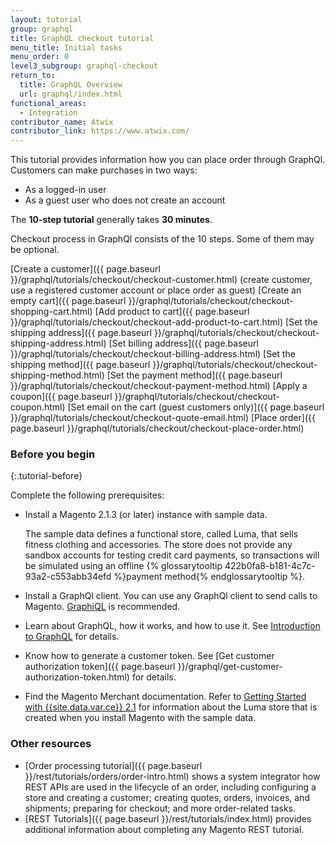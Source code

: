 ```yaml
---
layout: tutorial
group: graphql
title: GraphQL checkout tutorial
menu_title: Initial tasks
menu_order: 0
level3_subgroup: graphql-checkout
return_to:
  title: GraphQL Overview
  url: graphql/index.html
functional_areas:
  - Integration
contributor_name: Atwix
contributor_link: https://www.atwix.com/
---
```


This tutorial provides information how you can place order through GraphQl. Customers can make purchases in two ways:
- As a logged-in user
- As a guest user who does not create an account

The **10-step tutorial** generally takes **30 minutes**.

Checkout process in GraphQl consists of the 10 steps. Some of them may be optional.

[Create a customer]({{ page.baseurl }}/graphql/tutorials/checkout/checkout-customer.html) (create customer, use a registered customer account or place order as guest)
[Create an empty cart]({{ page.baseurl }}/graphql/tutorials/checkout/checkout-shopping-cart.html)
[Add product to cart]({{ page.baseurl }}/graphql/tutorials/checkout/checkout-add-product-to-cart.html)
[Set the shipping address]({{ page.baseurl }}/graphql/tutorials/checkout/checkout-shipping-address.html)
[Set billing address]({{ page.baseurl }}/graphql/tutorials/checkout/checkout-billing-address.html)
[Set the shipping method]({{ page.baseurl }}/graphql/tutorials/checkout/checkout-shipping-method.html)
[Set the payment method]({{ page.baseurl }}/graphql/tutorials/checkout/checkout-payment-method.html)
[Apply a coupon]({{ page.baseurl }}/graphql/tutorials/checkout/checkout-coupon.html)
[Set email on the cart (guest customers only)]({{ page.baseurl }}/graphql/tutorials/checkout/checkout-quote-email.html)
[Place order]({{ page.baseurl }}/graphql/tutorials/checkout/checkout-place-order.html)

### Before you begin
{:.tutorial-before}

Complete the following prerequisites:

* Install a Magento 2.1.3 (or later) instance with sample data.

  The sample data defines a functional store, called Luma, that sells fitness clothing and accessories. The store does not provide any sandbox accounts for testing credit card payments, so transactions will be simulated using an offline {% glossarytooltip 422b0fa8-b181-4c7c-93a2-c553abb34efd %}payment method{% endglossarytooltip %}.

* Install a GraphQl client. You can use any GraphQl client to send calls to Magento. [GraphiQL](https://www.getpostman.com/) is recommended.

* Learn about GraphQL, how it works, and how to use it. See [Introduction to GraphQL](https://graphql.org/learn/) for details.

* Know how to generate a customer token. See [Get customer authorization token]({{ page.baseurl }}/graphql/get-customer-authorization-token.html) for details.

* Find the Magento Merchant documentation. Refer to [Getting Started with {{site.data.var.ce}} 2.1](http://docs.magento.com/m2/ce/user_guide/getting-started.html) for information about the Luma store that is created when you install Magento with the sample data.

### Other resources

* [Order processing tutorial]({{ page.baseurl }}/rest/tutorials/orders/order-intro.html) shows a system integrator how REST APIs are used in the lifecycle of an order, including configuring a store and creating a customer; creating quotes, orders, invoices, and shipments; preparing for checkout; and more order-related tasks.
* [REST Tutorials]({{ page.baseurl }}/rest/tutorials/index.html) provides additional information about completing any Magento REST tutorial.
